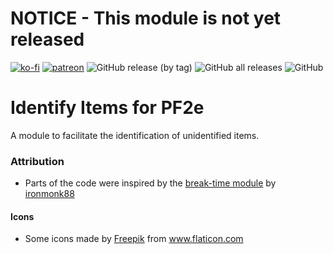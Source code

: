 # NOTICE - This module is not yet released

[![ko-fi](https://img.shields.io/badge/-buy%20me%20a%20coffee-%23FF5E5B?style=plastic)](https://ko-fi.com/slate) [![patreon](https://img.shields.io/badge/-support%20me%20on%20patreon-%235C5C5C?style=plastic)](https://patreon.com/slatesfoundrystuff) ![GitHub release (by tag)](https://img.shields.io/github/downloads/zarmstrong/fvtt-identify-items-pf2e/identify-items-pf2e-0.0.1/total?style=plastic) ![GitHub all releases](https://img.shields.io/github/downloads/zarmstrong/fvtt-identify-items-pf2e/total?style=plastic) ![GitHub](https://img.shields.io/github/license/zarmstrong/fvtt-identify-items-pf2e?style=plastic)


# Identify Items for PF2e

A module to facilitate the identification of unidentified items.

### Attribution
* Parts of the code were inspired by the <a href="https://github.com/ironmonk88/breaktime">break-time module</a> by <a href="https://github.com/ironmonk88">ironmonk88</a>
#### Icons
* Some icons made by <a href="https://www.freepik.com" title="Freepik">Freepik</a> from <a href="https://www.flaticon.com/" title="Flaticon">www.flaticon.com</a>